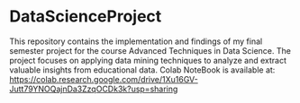 # DataScienceProject
This repository contains the implementation and findings of my final semester project for the course Advanced Techniques in Data Science. The project focuses on applying data mining techniques to analyze and extract valuable insights from educational data. 
Colab NoteBook is available at:
https://colab.research.google.com/drive/1Xu16GV-Jutt79YNOQajnDa3ZzqOCDk3k?usp=sharing
